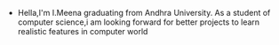 - Hella,I'm I.Meena graduating from Andhra University. As a student of computer science,i am looking forward for better projects to learn realistic features in computer world

<!---
M13e5e5n14a1/M13e5e5n14a1 is a ✨ special ✨ repository because its `README.md` (this file) appears on your GitHub profile.
You can click the Preview link to take a look at your changes.
--->

